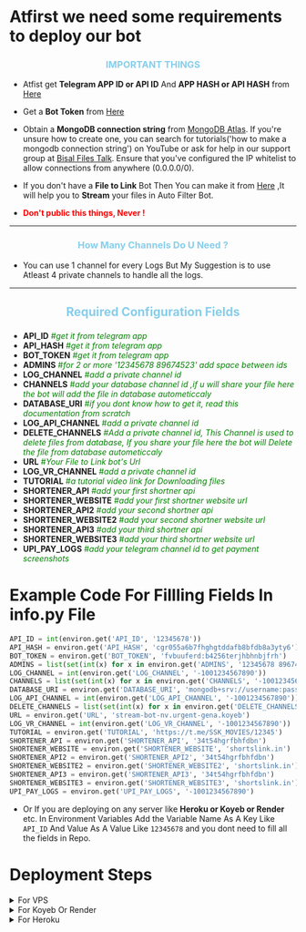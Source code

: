 # Atfirst we need some requirements to deploy our bot

<h3 align="center" style="color:skyblue">IMPORTANT THINGS</h3>

- Atfist get <b>Telegram APP ID or API ID</b> And <b> APP HASH or API HASH</b> from [Here](https://my.telegram.org/auth?to=apps)

- Get a <b>Bot Token</b> from [Here](https://telegram.me/BotFather)

- Obtain a <b>MongoDB connection string</b> from [MongoDB Atlas](https://www.mongodb.com/cloud/atlas). If you're unsure how to create one, you can search for tutorials('how to make a mongodb connection string') on YouTube or ask for help in our support group at [Bisal Files Talk](https://t.me/Bisal_Files_Talk). Ensure that you've configured the IP whitelist to allow connections from anywhere (0.0.0.0/0).

- If you don't have a <b>File to Link</b> Bot Then You can make it from [Here](https://t.me/Bisal_Files_Talk) ,It will help you to <b>Stream</b> your files in Auto Filter Bot.
- <b style="color:red"> Don't public this things, Never !</b>

<hr>
<h3 align="center" style="color:skyblue">How Many Channels Do U Need ?</h3>

- You can use 1 channel for every Logs But My Suggestion is to use Atleast 4 private channels to handle all the logs.

<hr>
<h3 align="center" style="color:skyblue; font-size: 1.5em;">Required Configuration Fields</h3>

- **API_ID** <span style="color: green">#<i>get it from telegram app</i></span>
- **API_HASH** <span style="color: green">#<i>get it from telegram app</i></span>
- **BOT_TOKEN** <span style="color: green">#<i>get it from telegram app</i></span>
- **ADMINS** <span style="color: green">#<i>for 2 or more '12345678 89674523' add space between ids</i></span>
- **LOG_CHANNEL** <span style="color: green">#<i>add a private channel id</i></span>
- **CHANNELS** <span style="color: green">#<i>add your database channel id ,if u will share your file here the bot will add the file in database autometiccaly</i></span>
- **DATABASE_URI** <span style="color: green">#<i>if you dont know how to get it, read this documentation from scratch</i></span>
- **LOG_API_CHANNEL** <span style="color: green">#<i>add a private channel id</i></span>
- **DELETE_CHANNELS** <span style="color: green">#<i>Add a private channel id, This Channel is used to delete files from database, If you share your file here the bot will Delete the file from database autometiccaly</i></span>
- **URL** <span style="color: green">#<i>Your File to Link bot's Url</i></span>
- **LOG_VR_CHANNEL** <span style="color: green">#<i>add a private channel id</i></span>
- **TUTORIAL** <span style="color: green">#<i>a tutorial video link for Downloading files</i></span>
- **SHORTENER_API** <span style="color: green">#<i>add your first shortner api</i></span>
- **SHORTENER_WEBSITE** <span style="color: green">#<i>add your first shortner website url</i></span>
- **SHORTENER_API2** <span style="color: green">#<i>add your second shortner api</i></span>
- **SHORTENER_WEBSITE2** <span style="color: green">#<i>add your second shortner website url</i></span>
- **SHORTENER_API3** <span style="color: green">#<i>add your third shortner api</i></span>
- **SHORTENER_WEBSITE3** <span style="color: green">#<i>add your third shortner website url</i></span>
- **UPI_PAY_LOGS** <span style="color: green">#<i>add your telegram channel id to get payment screenshots</i></span>

# Example Code For Fillling Fields In info.py File

```py
API_ID = int(environ.get('API_ID', '12345678'))
API_HASH = environ.get('API_HASH', 'cgr055a6b7fhghgtddafb8bfdb8a3yty6')
BOT_TOKEN = environ.get('BOT_TOKEN', 'fvbuuferd:b4256terjhbhnbjfrh')
ADMINS = list(set(int(x) for x in environ.get('ADMINS', '12345678 89674523').split()))
LOG_CHANNEL = int(environ.get('LOG_CHANNEL', '-1001234567890'))
CHANNELS = list(set(int(x) for x in environ.get('CHANNELS', '-1001234567890 -1001234567890').split()))
DATABASE_URI = environ.get('DATABASE_URI', 'mongodb+srv://username:password@<cluster>.mongodb.net/<database>?retryWrites=true&w=majority')
LOG_API_CHANNEL = int(environ.get('LOG_API_CHANNEL', '-1001234567890'))
DELETE_CHANNELS = list(set(int(x) for x in environ.get('DELETE_CHANNELS', '-1001234567890 -1001234567890').split()))
URL = environ.get('URL', 'stream-bot-nv.urgent-gena.koyeb')
LOG_VR_CHANNEL = int(environ.get('LOG_VR_CHANNEL', '-1001234567890'))
TUTORIAL = environ.get('TUTORIAL', 'https://t.me/SSK_MOVIES/12345')
SHORTENER_API = environ.get('SHORTENER_API', '34t54hgrfbhfdbn')
SHORTENER_WEBSITE = environ.get('SHORTENER_WEBSITE', 'shortslink.in')
SHORTENER_API2 = environ.get('SHORTENER_API2', '34t54hgrfbhfdbn')
SHORTENER_WEBSITE2 = environ.get('SHORTENER_WEBSITE2', 'shortslink.in')
SHORTENER_API3 = environ.get('SHORTENER_API3', '34t54hgrfbhfdbn')
SHORTENER_WEBSITE3 = environ.get('SHORTENER_WEBSITE3', 'shortslink.in')
UPI_PAY_LOGS = environ.get('UPI_PAY_LOGS', '-1001234567890')
```

- Or If you are deploying on any server like <b>Heroku or Koyeb or Render</b> etc. In Environment Variables Add the Variable Name As A Key Like `API_ID` And Value As A Value Like `12345678`
  and you dont need to fill all the fields in Repo.

# Deployment Steps

<details>
<summary>For VPS</summary>

### First, install Python And Pip if you haven't already.

#### For Ubuntu/Debian

1. **Update the package list:**
   ```sh
   sudo apt update
   ```
2. **Install Python 3:**
   ```sh
   sudo apt install python3
   ```
3. **Install `pip` for Python 3:**
   ```sh
   sudo apt install python3-pip
   ```

#### For CentOS/RHEL

1. **Install the EPEL repository:**
   ```sh
   sudo yum install epel-release
   ```
2. **Install Python 3:**
   ```sh
   sudo yum install python3
   ```
3. **Install `pip` for Python 3:**
   ```sh
   sudo yum install python3-pip
   ```

#### For Fedora

1. **Update the package list:**
   ```sh
   sudo dnf update
   ```
2. **Install Python 3:**
   ```sh
   sudo dnf install python3
   ```
3. **Install `pip` for Python 3:**
   ```sh
   sudo dnf install python3-pip
   ```

#### For Arch Linux

1. **Update the package list:**
   ```sh
   sudo pacman -Syu
   ```
2. **Install Python and `pip`:**
   ```sh
   sudo pacman -S python python-pip
   ```

After running these commands, you should have both Python and `pip` installed on your VPS. You can verify the installations by running:

```sh
python3 --version
pip3 --version
```

### Now Create a Folder Named 'myBots' You can use any name you want.

To create a folder (directory) in Linux Vps, you need to use the `mkdir` command.

1. **Create a directory:**
   ```sh
   mkdir myBots
   ```
2. **Verify if directory is created or not:**
   ```sh
   ls
   ```

### Lets Enter To The Folder

1. **Change directory:**
   ```sh
   cd ./myBots
   ```
2. **Verify if directory is changed or not:**
   ```sh
   pwd
   ```

### Clone the Repo In The Folder `myBots` In Your VPS

1. **Clone the Repo Using this:**
   ```sh
   git clone https://github.com/biisal/biisal-filter-bot
   ```
2. **Verify if Repo is cloned or not:**
   ```sh
   ls
   ```

### Now Create A Virtual Environment

1. **Create A Virtual Environment:**
   ```sh
   python3 -m venv venv
   ```
2. **Verify if Virtual Environment is created or not:**
   ```sh
   ls
   ```
3. **Activate Virtual Environment:**
   ```sh
   source venv/bin/activate
   ```

### Now Enter To Our Bot Folder 'biisal-filter-bot'

```sh
cd ./biisal-filter-bot
```

### Edit info.py For Variables <span style="color:red ;opacity:0.5">#Optional</span>

If you want to edit any variable in your VPS then you can edit it here using:

```sh
nano ./info.py
```

Edit the Variables as per your need.

- To Save The edit use `Ctrl+O` then `Enter` and `Ctrl+X`

### Now Install All Requirements

```sh
pip3 install -r requirements.txt
```

### Now Run The Bot

```sh
python3 bot.py
```

<b style="color:skyblue">**Now Your Bot Is Ready 🔥**</b>

</details>

<details>
<summary>For Koyeb Or Render</summary>

### Deploying this bot in Render is Almost same as deploying it in Koyeb. You Just need to Follow the Steps.

- Fork the Repo And Import it in Koyeb or Render By Choosing Web Services.
- Choose python if any Server Asks For it.
- For Koyeb In Builder Section Choose Buildpack option.
- For Render Use This Build Command: `pip install -r requirements.txt`.
- For Koyeb You don't need to add Any Build Command.
- For run or start command, use this command: `gunicorn -b 0.0.0.0:5001 app:app & python3 bot.py`. If you encounter a "same port error," change the port number (5001). In Koyeb, you need to enable it.
- If you are using Render then add a Variable in Environment named `PYTHON_VERSION` with value `3.10.8`.
- Add All Env Variables In Environment Variables Section.

### Now Your Bot Is Ready To Deploy🔥

</details>

<details>
<summary>For Heroku</summary>

- Create A new app in Heroku.
- Import the forked repo.
- Deploy it.
- Add all Env Variables in app settings in Heroku.
- Check Resources if the dyno is on or off. If off, then turn it on.

### Now Your Bot Is Ready In Heroku Server🔥

</details>
